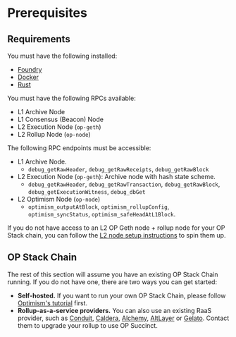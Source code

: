 # Prerequisites

## Requirements

You must have the following installed:

- [Foundry](https://book.getfoundry.sh/getting-started/installation)
- [Docker](https://docs.docker.com/get-started/)
- [Rust](https://www.rust-lang.org/tools/install)

You must have the following RPCs available:
- L1 Archive Node
- L1 Consensus (Beacon) Node
- L2 Execution Node (`op-geth`)
- L2 Rollup Node (`op-node`)

The following RPC endpoints must be accessible:

- L1 Archive Node.
  - `debug_getRawHeader`, `debug_getRawReceipts`, `debug_getRawBlock`
- L2 Execution Node (`op-geth`): Archive node with hash state scheme.
  - `debug_getRawHeader`, `debug_getRawTransaction`, `debug_getRawBlock`, `debug_getExecutionWitness`, `debug_dbGet`
- L2 Optimism Node (`op-node`)
  - `optimism_outputAtBlock`, `optimism_rollupConfig`, `optimism_syncStatus`, `optimism_safeHeadAtL1Block`.

If you do not have access to an L2 OP Geth node + rollup node for your OP Stack chain, you can follow the [L2 node setup instructions](../advanced/node-setup.md) to spin them up.

## OP Stack Chain

The rest of this section will assume you have an existing OP Stack Chain running. If you do not have one, there are two ways you can get started:

- **Self-hosted.** If you want to run your own OP Stack Chain, please follow [Optimism's tutorial](https://docs.optimism.io/builders/chain-operators/tutorials/create-l2-rollup) first.
- **Rollup-as-a-service providers.** You can also use an existing RaaS provider, such as [Conduit](https://conduit.xyz/), [Caldera](https://www.caldera.xyz/), [Alchemy](https://www.alchemy.com/contact-sales-rollups), [AltLayer](https://www.altlayer.io/raas) or [Gelato](https://www.gelato.network/raas). Contact them to upgrade your rollup to use OP Succinct.
